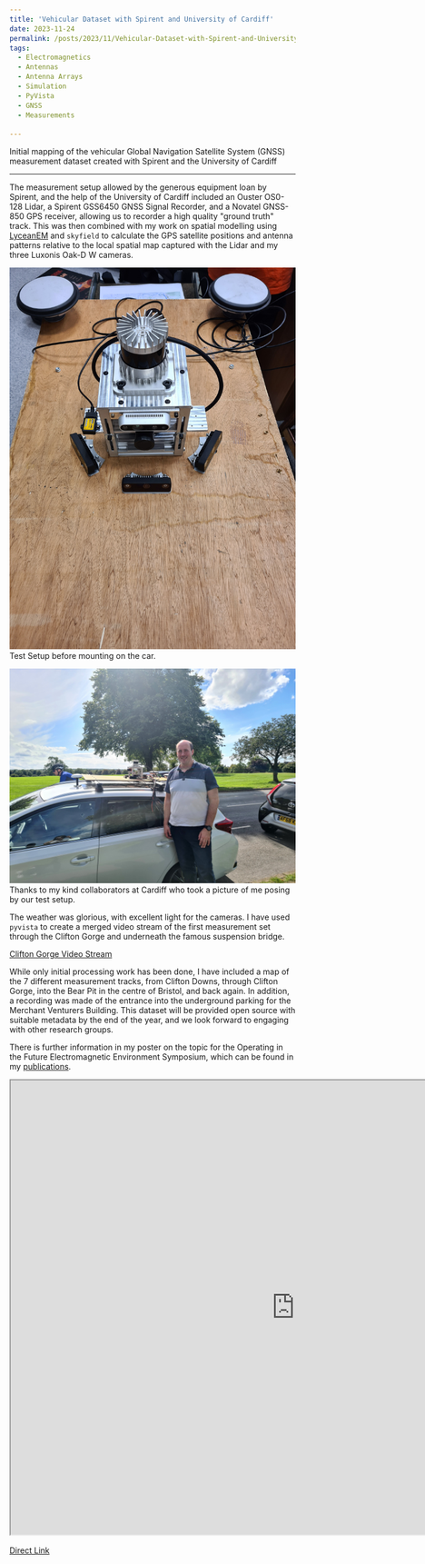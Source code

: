 ```yaml
---
title: 'Vehicular Dataset with Spirent and University of Cardiff'
date: 2023-11-24
permalink: /posts/2023/11/Vehicular-Dataset-with-Spirent-and-University-of-Cardiff/
tags:
  - Electromagnetics
  - Antennas
  - Antenna Arrays
  - Simulation
  - PyVista
  - GNSS
  - Measurements
  
---
```

Initial mapping of the vehicular Global Navigation Satellite System (GNSS) measurement dataset created with Spirent and the University of Cardiff

---
The measurement setup allowed by the generous equipment loan by Spirent, and the help of the University of Cardiff included an Ouster OS0-128 Lidar, a Spirent GSS6450 GNSS Signal Recorder, and a Novatel GNSS-850 GPS receiver, allowing us to recorder a high quality "ground truth" track. This was then combined with my work on spatial modelling using [LyceanEM](https://github.com/LyceanEM/LyceanEM-Python) and `skyfield` to calculate the GPS satellite positions and antenna patterns relative to the local spatial map captured with the Lidar and my three Luxonis Oak-D W cameras.

![Test Setup](..%2Fimages%2F20230810_124135.jpg)
Test Setup before mounting on the car.

![Out on the Clifton Downs](..%2Fimages%2F20230811_152327.jpg) 
Thanks to my kind collaborators at Cardiff who took a picture of me posing by our test setup.

The weather was glorious, with excellent light for the cameras. I have used `pyvista` to create a merged video stream of the first measurement set through the Clifton Gorge and underneath the famous suspension bridge. 

[Clifton Gorge Video Stream](https://youtu.be/Dr_yOmyhg9Q)

While only initial processing work has been done, I have included a map of the 7 different measurement tracks, from Clifton Downs, through Clifton Gorge, into the Bear Pit in the centre of Bristol, and back again. In addition, a recording was made of the entrance into the underground parking for the Merchant Venturers Building. This dataset will be provided open source with suitable metadata by the end of the year, and we look forward to engaging with other research groups.

There is further information in my poster on the topic for the Operating in the Future Electromagnetic Environment Symposium, which can be found in my [publications](https://lyceanem.com/publication/2023-11-22-Spatial-Modelling-for-GPS-Replication-in-Natural-and-Urban-Canyons).

<iframe src="https://lyceanem.com/files/Satellite_Availability.html" height="800" width="1000"></iframe>

[Direct Link](https://lyceanem.com/files/Satellite_Availability.html)

<script src="https://utteranc.es/client.js"
        repo="LyceanEM/LyceanEM.github.io"
        issue-term="Vehicular-Dataset-with-Spirent-and-University-of-Cardiff"
        theme="github-light"
        crossorigin="anonymous"
        async>
</script>

